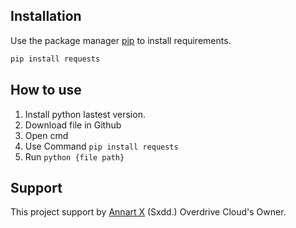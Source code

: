 ## Installation

Use the package manager [pip](https://pip.pypa.io/en/stable/) to install requirements.

```bash
pip install requests
```
## How to use
1. Install python lastest version.
2. Download file in Github
3. Open cmd
4. Use Command 
``
pip install requests
``
5. Run 
``
python {file path}
``

## Support
This project support by [Annart X](https://discord.com/users/1119676900462313572) (Sxdd.) Overdrive Cloud's Owner.
